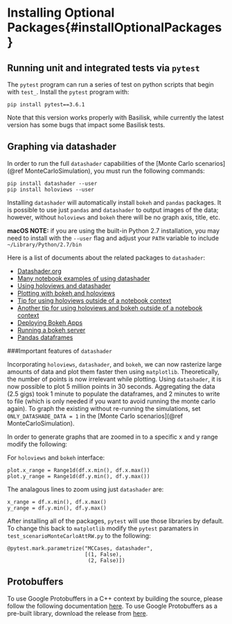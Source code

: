# Installing Optional Packages{#installOptionalPackages}


## Running unit and integrated tests via `pytest`

The `pytest` program can run a series of test on python scripts that begin with `test_`.  Install the `pytest` program with:

`pip install pytest==3.6.1`

Note that this version works properly with Basilisk, while currently the latest version has some bugs that impact some Basilisk tests.



## Graphing via datashader

In order to run the full `datashader` capabilities of the  [Monte Carlo scenarios](@ref MonteCarloSimulation), you must run the following commands:

```
pip install datashader --user
pip install holoviews --user
```
Installing `datashader` will automatically install `bokeh` and `pandas` packages.  It is possible to use just `pandas` and `datashader` to output images of the data; however, without `holoviews` and `bokeh` there will be no graph axis, title, etc.


**macOS NOTE:** if you are using the built-in Python 2.7 installation, you may need to install with the `--user` flag and adjust your `PATH` variable to include `~/Library/Python/2.7/bin`


Here is a list of documents about the related packages to `datashader`:

* [Datashader.org](http://datashader.org/)
* [Many notebook examples of using datashader](https://anaconda.org/jbednar/notebooks)
* [Using holoviews and datashader](http://holoviews.org/user_guide/Large_Data.html)
* [Plotting with bokeh and holoviews](http://holoviews.org/user_guide/Plotting_with_Bokeh.html)
* [Tip for using holoviews outside of a notebook context](https://github.com/ioam/holoviews/issues/2376)
* [Another tip for using holoviews and bokeh outside of a notebook context](https://github.com/ioam/holoviews/issues/1819)
* [Deploying Bokeh Apps](http://pyviz.org/tutorial/13_Deploying_Bokeh_Apps.html)
* [Running a bokeh server](https://bokeh.pydata.org/en/latest/docs/user_guide/server.html)
* [Pandas dataframes](https://pandas.pydata.org/pandas-docs/stable/generated/pandas.DataFrame.html)

###Important features of `datashader`

Incorporating `holoviews`, `datashader`, and `bokeh`, we can now rasterize large amounts of data and plot them faster then using `matplotlib`. Theoretically, the number of points is now irrelevant while plotting. Using `datashader`, it is now possible to plot 5 million points in 30 seconds. Aggregating the data (2.5 gigs) took 1 minute to populate the dataframes, and 2 minutes to write to file (which is only needed if you want to avoid running the monte carlo again). To graph the existing without re-running the simulations, set `ONLY_DATASHADE_DATA = 1` in the [Monte Carlo scenarios](@ref MonteCarloSimulation). 

In order to generate graphs that are zoomed in to a specific x and y range modify the following:

For `holoviews` and `bokeh` interface:

```
plot.x_range = Range1d(df.x.min(), df.x.max())
plot.y_range = Range1d(df.y.min(), df.y.max())
```

The analagous lines to zoom using just `datashader` are:

```
x_range = df.x.min(), df.x.max()
y_range = df.y.min(), df.y.max()
```

After installing all of the packages, `pytest` will use those libraries by default. To change this back to `matplotlib` modify the `pytest` paramaters  in `test_scenarioMonteCarloAttRW.py` to the following:

```
@pytest.mark.parametrize("MCCases, datashader",
                         [(1, False),
                          (2, False)])
```

## Protobuffers

To use Google Protobuffers in a C++ context by building the source, please follow the following documentation [here](https://github.com/google/protobuf/blob/master/src/). To use Google Protobuffers as a pre-built library, download the release from [here](https://github.com/google/protobuf/releases).
